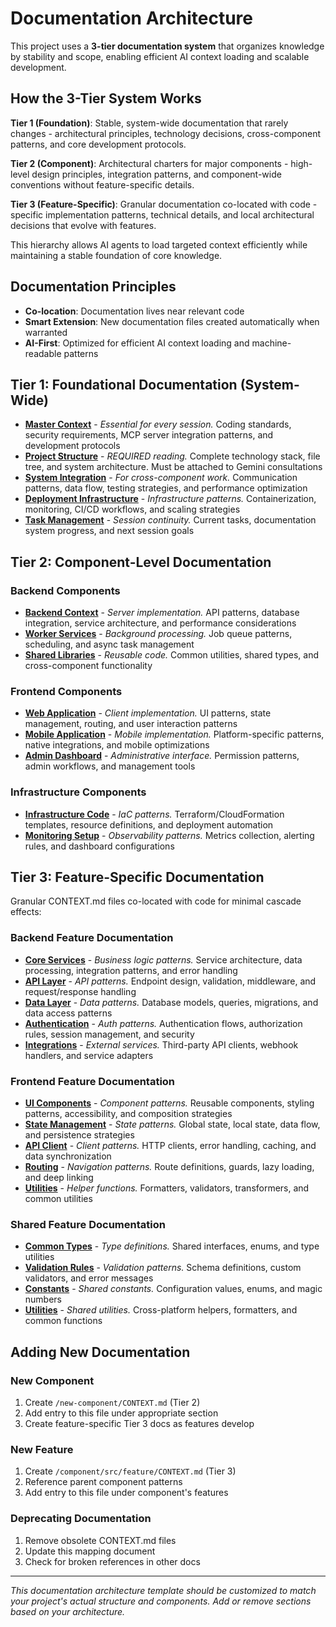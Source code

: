 # Documentation Architecture

This project uses a **3-tier documentation system** that organizes knowledge by stability and scope, enabling efficient AI context loading and scalable development.

## How the 3-Tier System Works

**Tier 1 (Foundation)**: Stable, system-wide documentation that rarely changes - architectural principles, technology decisions, cross-component patterns, and core development protocols.

**Tier 2 (Component)**: Architectural charters for major components - high-level design principles, integration patterns, and component-wide conventions without feature-specific details.

**Tier 3 (Feature-Specific)**: Granular documentation co-located with code - specific implementation patterns, technical details, and local architectural decisions that evolve with features.

This hierarchy allows AI agents to load targeted context efficiently while maintaining a stable foundation of core knowledge.

## Documentation Principles
- **Co-location**: Documentation lives near relevant code
- **Smart Extension**: New documentation files created automatically when warranted
- **AI-First**: Optimized for efficient AI context loading and machine-readable patterns

## Tier 1: Foundational Documentation (System-Wide)

- **[Master Context](/CLAUDE.md)** - *Essential for every session.* Coding standards, security requirements, MCP server integration patterns, and development protocols
- **[Project Structure](/docs/ai-context/project-structure.md)** - *REQUIRED reading.* Complete technology stack, file tree, and system architecture. Must be attached to Gemini consultations
- **[System Integration](/docs/ai-context/system-integration.md)** - *For cross-component work.* Communication patterns, data flow, testing strategies, and performance optimization
- **[Deployment Infrastructure](/docs/ai-context/deployment-infrastructure.md)** - *Infrastructure patterns.* Containerization, monitoring, CI/CD workflows, and scaling strategies
- **[Task Management](/docs/ai-context/handoff.md)** - *Session continuity.* Current tasks, documentation system progress, and next session goals

## Tier 2: Component-Level Documentation

### Backend Components
- **[Backend Context](/backend/CONTEXT.md)** - *Server implementation.* API patterns, database integration, service architecture, and performance considerations
- **[Worker Services](/workers/CONTEXT.md)** - *Background processing.* Job queue patterns, scheduling, and async task management
- **[Shared Libraries](/shared/CONTEXT.md)** - *Reusable code.* Common utilities, shared types, and cross-component functionality

### Frontend Components
- **[Web Application](/frontend/CONTEXT.md)** - *Client implementation.* UI patterns, state management, routing, and user interaction patterns
- **[Mobile Application](/mobile/CONTEXT.md)** - *Mobile implementation.* Platform-specific patterns, native integrations, and mobile optimizations
- **[Admin Dashboard](/admin/CONTEXT.md)** - *Administrative interface.* Permission patterns, admin workflows, and management tools

### Infrastructure Components
- **[Infrastructure Code](/infrastructure/CONTEXT.md)** - *IaC patterns.* Terraform/CloudFormation templates, resource definitions, and deployment automation
- **[Monitoring Setup](/monitoring/CONTEXT.md)** - *Observability patterns.* Metrics collection, alerting rules, and dashboard configurations

## Tier 3: Feature-Specific Documentation

Granular CONTEXT.md files co-located with code for minimal cascade effects:

### Backend Feature Documentation
- **[Core Services](/backend/src/core/services/CONTEXT.md)** - *Business logic patterns.* Service architecture, data processing, integration patterns, and error handling
- **[API Layer](/backend/src/api/CONTEXT.md)** - *API patterns.* Endpoint design, validation, middleware, and request/response handling
- **[Data Layer](/backend/src/data/CONTEXT.md)** - *Data patterns.* Database models, queries, migrations, and data access patterns
- **[Authentication](/backend/src/auth/CONTEXT.md)** - *Auth patterns.* Authentication flows, authorization rules, session management, and security
- **[Integrations](/backend/src/integrations/CONTEXT.md)** - *External services.* Third-party API clients, webhook handlers, and service adapters

### Frontend Feature Documentation
- **[UI Components](/frontend/src/components/CONTEXT.md)** - *Component patterns.* Reusable components, styling patterns, accessibility, and composition strategies
- **[State Management](/frontend/src/store/CONTEXT.md)** - *State patterns.* Global state, local state, data flow, and persistence strategies
- **[API Client](/frontend/src/api/CONTEXT.md)** - *Client patterns.* HTTP clients, error handling, caching, and data synchronization
- **[Routing](/frontend/src/routes/CONTEXT.md)** - *Navigation patterns.* Route definitions, guards, lazy loading, and deep linking
- **[Utilities](/frontend/src/utils/CONTEXT.md)** - *Helper functions.* Formatters, validators, transformers, and common utilities

### Shared Feature Documentation
- **[Common Types](/shared/src/types/CONTEXT.md)** - *Type definitions.* Shared interfaces, enums, and type utilities
- **[Validation Rules](/shared/src/validation/CONTEXT.md)** - *Validation patterns.* Schema definitions, custom validators, and error messages
- **[Constants](/shared/src/constants/CONTEXT.md)** - *Shared constants.* Configuration values, enums, and magic numbers
- **[Utilities](/shared/src/utils/CONTEXT.md)** - *Shared utilities.* Cross-platform helpers, formatters, and common functions



## Adding New Documentation

### New Component
1. Create `/new-component/CONTEXT.md` (Tier 2)
2. Add entry to this file under appropriate section
3. Create feature-specific Tier 3 docs as features develop

### New Feature
1. Create `/component/src/feature/CONTEXT.md` (Tier 3)
2. Reference parent component patterns
3. Add entry to this file under component's features

### Deprecating Documentation
1. Remove obsolete CONTEXT.md files
2. Update this mapping document
3. Check for broken references in other docs

---

*This documentation architecture template should be customized to match your project's actual structure and components. Add or remove sections based on your architecture.*